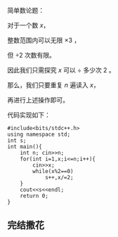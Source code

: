 简单数论题：

对于一个数 $x$，

整数范围内可以无限 $\times3$ ，

但  $\div2$ 次数有限。

因此我们只需探究 $x$ 可以 $\div$ 多少次 $2$ 。

那么，我们只要重复 $n$ 遍读入 $x$，

再进行上述操作即可。

代码实现如下：

```
#include<bits/stdc++.h>
using namespace std;
int s;
int main(){
    int n; cin>>n;
    for(int i=1,x;i<=n;i++){
        cin>>x;
        while(x%2==0)
            s++,x/=2;
    }
    cout<<s<<endl;
    return 0;
}
```

## 完结撒花